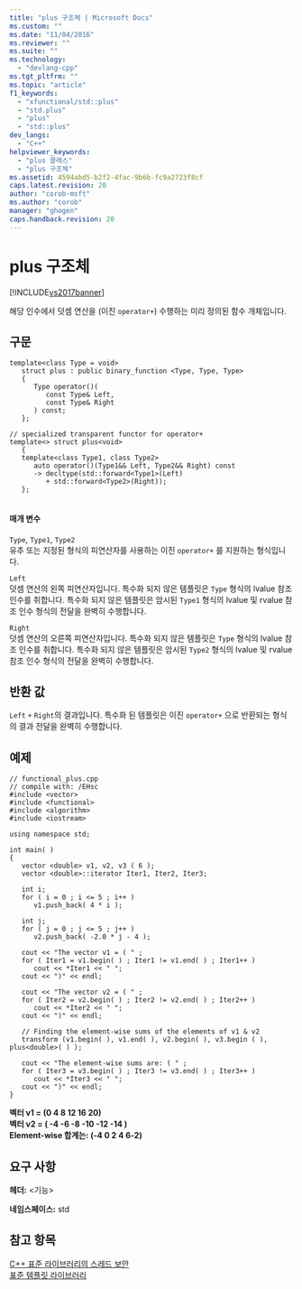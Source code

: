 ```yaml
---
title: "plus 구조체 | Microsoft Docs"
ms.custom: ""
ms.date: "11/04/2016"
ms.reviewer: ""
ms.suite: ""
ms.technology: 
  - "devlang-cpp"
ms.tgt_pltfrm: ""
ms.topic: "article"
f1_keywords: 
  - "xfunctional/std::plus"
  - "std.plus"
  - "plus"
  - "std::plus"
dev_langs: 
  - "C++"
helpviewer_keywords: 
  - "plus 클래스"
  - "plus 구조체"
ms.assetid: 4594abd5-b2f2-4fac-9b6b-fc9a2723f8cf
caps.latest.revision: 20
author: "corob-msft"
ms.author: "corob"
manager: "ghogen"
caps.handback.revision: 20
---
```

# plus 구조체
[!INCLUDE[vs2017banner](../assembler/inline/includes/vs2017banner.md)]

해당 인수에서 덧셈 연산을 \(이진 `operator+`\) 수행하는 미리 정의된 함수 개체입니다.  
  
## 구문  
  
```  
template<class Type = void>  
   struct plus : public binary_function <Type, Type, Type>   
   {  
      Type operator()(  
         const Type& Left,   
         const Type& Right  
      ) const;  
   };  
  
// specialized transparent functor for operator+  
template<> struct plus<void>  
   {  
   template<class Type1, class Type2>  
      auto operator()(Type1&& Left, Type2&& Right) const  
      -> decltype(std::forward<Type1>(Left)  
         + std::forward<Type2>(Right));  
   };  
  
```  
  
#### 매개 변수  
 `Type`, `Type1`, `Type2`  
 유추 또는 지정된 형식의 피연산자를 사용하는 이진 `operator+` 를 지원하는 형식입니다.  
  
 `Left`  
 덧셈 연산의 왼쪽 피연산자입니다.  특수화 되지 않은 템플릿은 `Type` 형식의 lvalue 참조 인수를 취합니다.  특수화 되지 않은 템플릿은 암시된 `Type1` 형식의 lvalue 및 rvalue 참조 인수 형식의 전달을 완벽히 수행합니다.  
  
 `Right`  
 덧셈 연산의 오른쪽 피연산자입니다.  특수화 되지 않은 템플릿은 `Type` 형식의 lvalue 참조 인수를 취합니다.  특수화 되지 않은 템플릿은 암시된 `Type2` 형식의 lvalue 및 rvalue 참조 인수 형식의 전달을 완벽히 수행합니다.  
  
## 반환 값  
 `Left` `+` `Right`의 결과입니다.  특수화 된 템플릿은 이진 `operator+` 으로 반환되는 형식의 결과 전달을 완벽히 수행합니다.  
  
## 예제  
  
```  
// functional_plus.cpp  
// compile with: /EHsc  
#include <vector>  
#include <functional>  
#include <algorithm>  
#include <iostream>  
  
using namespace std;  
  
int main( )  
{  
   vector <double> v1, v2, v3 ( 6 );  
   vector <double>::iterator Iter1, Iter2, Iter3;  
  
   int i;  
   for ( i = 0 ; i <= 5 ; i++ )  
      v1.push_back( 4 * i );  
  
   int j;  
   for ( j = 0 ; j <= 5 ; j++ )  
      v2.push_back( -2.0 * j - 4 );  
  
   cout << "The vector v1 = ( " ;  
   for ( Iter1 = v1.begin( ) ; Iter1 != v1.end( ) ; Iter1++ )  
      cout << *Iter1 << " ";  
   cout << ")" << endl;  
  
   cout << "The vector v2 = ( " ;  
   for ( Iter2 = v2.begin( ) ; Iter2 != v2.end( ) ; Iter2++ )  
      cout << *Iter2 << " ";  
   cout << ")" << endl;  
  
   // Finding the element-wise sums of the elements of v1 & v2  
   transform (v1.begin( ), v1.end( ), v2.begin( ), v3.begin ( ), plus<double>( ) );  
  
   cout << "The element-wise sums are: ( " ;  
   for ( Iter3 = v3.begin( ) ; Iter3 != v3.end( ) ; Iter3++ )  
      cout << *Iter3 << " ";  
   cout << ")" << endl;  
}  
```  
  
  **벡터 v1 \= \(0 4 8 12 16 20\)**  
**벡터 v2 \= \( \-4 \-6 \-8 \-10 \-12 \-14 \)**  
**Element\-wise 합계는: \(\-4 0 2 4 6\-2\)**   
## 요구 사항  
 **헤더:** \<기능\>  
  
 **네임스페이스:** std  
  
## 참고 항목  
 [C\+\+ 표준 라이브러리의 스레드 보안](../standard-library/thread-safety-in-the-cpp-standard-library.md)   
 [표준 템플릿 라이브러리](../misc/standard-template-library.md)